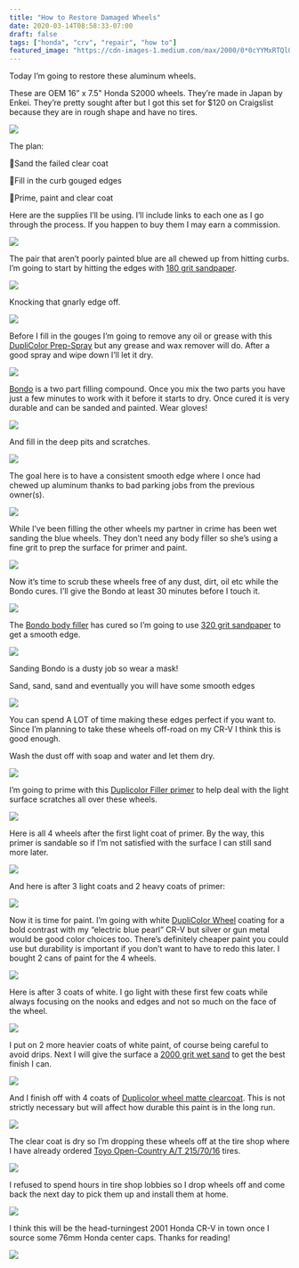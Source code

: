 ```yaml
---
title: "How to Restore Damaged Wheels"
date: 2020-03-14T08:58:33-07:00
draft: false
tags: ["honda", "crv", "repair", "how to"]
featured_image: "https://cdn-images-1.medium.com/max/2000/0*0cYYMxRTQl0vrkfr.jpg"
---
```


Today I’m going to restore these aluminum wheels.

These are OEM 16” x 7.5" Honda S2000 wheels. They’re made in Japan by Enkei. They’re pretty sought after but I got this set for $120 on Craigslist because they are in rough shape and have no tires.

![](https://cdn-images-1.medium.com/max/2048/0*RHwIxKr5W9CDRDwP.jpg)

The plan:

🔹Sand the failed clear coat

🔹Fill in the curb gouged edges

🔹Prime, paint and clear coat

Here are the supplies I’ll be using. I’ll include links to each one as I go through the process. If you happen to buy them I may earn a commission.

![](https://cdn-images-1.medium.com/max/2400/0*R_GCE7Ge1EjzriqS.jpg)

The pair that aren’t poorly painted blue are all chewed up from hitting curbs. I’m going to start by hitting the edges with [180 grit sandpaper](https://amzn.to/3cZJgUs).

![](https://cdn-images-1.medium.com/max/2400/0*yITEqT6KXXWHgG3j.jpg)

Knocking that gnarly edge off.

![](https://cdn-images-1.medium.com/max/2000/0*qYYc5ZbBboPVUpck.jpg)

Before I fill in the gouges I’m going to remove any oil or grease with this [DupliColor Prep-Spray](https://amzn.to/2U1DtoA) but any grease and wax remover will do. After a good spray and wipe down I’ll let it dry.

![](https://cdn-images-1.medium.com/max/2000/0*paztGRMeAFtEWATF.jpg)

[Bondo](https://amzn.to/38SK5eq) is a two part filling compound. Once you mix the two parts you have just a few minutes to work with it before it starts to dry. Once cured it is very durable and can be sanded and painted. Wear gloves!

![](https://cdn-images-1.medium.com/max/2400/0*TwTnr4XJ6grO5dTi.jpg)

And fill in the deep pits and scratches.

![](https://cdn-images-1.medium.com/max/2000/0*5KwtbV7pjg0OGclZ.jpg)

The goal here is to have a consistent smooth edge where I once had chewed up aluminum thanks to bad parking jobs from the previous owner(s).

![](https://cdn-images-1.medium.com/max/3072/0*B1Dk9_z4Zo8YHyoT)

While I’ve been filling the other wheels my partner in crime has been wet sanding the blue wheels. They don’t need any body filler so she’s using a fine grit to prep the surface for primer and paint.

![](https://cdn-images-1.medium.com/max/2000/0*8Rvz1UMGlR_SWHZi.jpg)

Now it’s time to scrub these wheels free of any dust, dirt, oil etc while the Bondo cures. I’ll give the Bondo at least 30 minutes before I touch it.

![](https://cdn-images-1.medium.com/max/2000/0*42SFxNqNBgjXj_Dq.jpg)

The [Bondo body filler](https://amzn.to/38SK5eq) has cured so I’m going to use [320 grit sandpaper](https://amzn.to/3b2eR69) to get a smooth edge.

![](https://cdn-images-1.medium.com/max/2000/0*foX2oS8KAn2dYl_S.jpg)

Sanding Bondo is a dusty job so wear a mask!

Sand, sand, sand and eventually you will have some smooth edges

![](https://cdn-images-1.medium.com/max/2000/0*bhInXRAS-GuMlafs.jpg)

You can spend A LOT of time making these edges perfect if you want to. Since I’m planning to take these wheels off-road on my CR-V I think this is good enough.

Wash the dust off with soap and water and let them dry.

![](https://cdn-images-1.medium.com/max/2000/0*t0wuMtF7K0OxX1hX.jpg)

I’m going to prime with this [Duplicolor Filler primer](https://amzn.to/3b7LaRd) to help deal with the light surface scratches all over these wheels.

![](https://cdn-images-1.medium.com/max/2000/0*L_mdtBIs1D5_IKaD.jpg)

Here is all 4 wheels after the first light coat of primer. By the way, this primer is sandable so if I’m not satisfied with the surface I can still sand more later.

![](https://cdn-images-1.medium.com/max/2000/0*drcOva5PAg_9eNJN.jpg)

And here is after 3 light coats and 2 heavy coats of primer:

![](https://cdn-images-1.medium.com/max/2400/0*kvhaHo_ll-J_8NXM.jpg)

Now it is time for paint. I’m going with white [DupliColor Wheel](https://amzn.to/2TRCW9Z) coating for a bold contrast with my “electric blue pearl” CR-V but silver or gun metal would be good color choices too. There’s definitely cheaper paint you could use but durability is important if you don’t want to have to redo this later. I bought 2 cans of paint for the 4 wheels.

![](https://cdn-images-1.medium.com/max/2000/0*U04qAvAnDEdBLBqW.jpg)

Here is after 3 coats of white. I go light with these first few coats while always focusing on the nooks and edges and not so much on the face of the wheel.

![](https://cdn-images-1.medium.com/max/2000/0*0cYYMxRTQl0vrkfr.jpg)

I put on 2 more heavier coats of white paint, of course being careful to avoid drips. Next I will give the surface a [2000 grit wet sand](https://amzn.to/2Qi7YFF) to get the best finish I can.

![](https://cdn-images-1.medium.com/max/2000/0*rYhzAt-d5Q19ZVOV.jpg)

And I finish off with 4 coats of [Duplicolor wheel matte clearcoat](https://amzn.to/3cZFzOt). This is not strictly necessary but will affect how durable this paint is in the long run.

![](https://cdn-images-1.medium.com/max/2000/0*s2cwjCCioACsa7HV.jpg)

The clear coat is dry so I’m dropping these wheels off at the tire shop where I have already ordered [Toyo Open-Country A/T 215/70/16](https://amzn.to/2xG3KBp) tires.

![](https://cdn-images-1.medium.com/max/2000/0*mdRlN8jZgI4izDBG.jpg)

I refused to spend hours in tire shop lobbies so I drop wheels off and come back the next day to pick them up and install them at home.

![](https://cdn-images-1.medium.com/max/2400/0*5l5EwP9VkDb7_zC3.jpg)

I think this will be the head-turningest 2001 Honda CR-V in town once I source some 76mm Honda center caps. Thanks for reading!

![](https://cdn-images-1.medium.com/max/4096/0*jW0k5ZEb3SPNBpBI)
